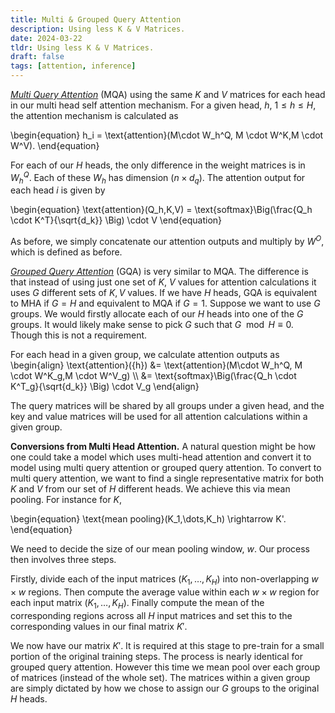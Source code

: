 ```yaml
---
title: Multi & Grouped Query Attention
description: Using less K & V Matrices.
date: 2024-03-22
tldr: Using less K & V Matrices.
draft: false
tags: [attention, inference] 
---
```


[*Multi Query Attention*](https://arxiv.org/pdf/1911.02150v1.pdf) (MQA) using the same $K$ and $V$ matrices for each head in our multi head self attention mechanism. For a given head, $h$, $1 \leq h \leq H$, the attention mechanism is calculated as

\begin{equation}
    h_i = \text{attention}(M\cdot W_h^Q, M \cdot W^K,M \cdot W^V).
\end{equation}

For each of our $H$ heads, the only difference in the weight matrices is in $W_h^Q$. Each of these $W_h$ has dimension $(n \times d_q)$. The attention output for each head $i$ is given by  

\begin{equation}
    \text{attention}(Q_h,K,V) = \text{softmax}\Big(\frac{Q_h \cdot K^T}{\sqrt{d_k}} \Big) \cdot V 
\end{equation}

As before, we simply concatenate our attention outputs and multiply by $W^O$, which is defined as before. 


[*Grouped Query Attention*](https://arxiv.org/pdf/2305.13245v3.pdf) (GQA) is very similar to MQA. The difference is that instead of using just one set of $K$, $V$ values for attention calculations it uses $G$ different sets of $K,V$ values. If we have $H$ heads, GQA is equivalent to MHA if $G=H$ and equivalent to MQA if $G=1$. Suppose we want to use $G$ groups. We would firstly allocate each of our $H$ heads into one of the $G$ groups. It would likely make sense to pick $G$ such that $G \mod H \equiv 0$. Though this is not a requirement.

For each  head in a given group, we calculate attention outputs as
\begin{align}
    \text{attention}({h}) &= \text{attention}(M\cdot W_h^Q, M \cdot W^K_g,M \cdot W^V_g) \\\\ 
     &= \text{softmax}\Big(\frac{Q_h \cdot K^T_g}{\sqrt{d_k}} \Big) \cdot V_g 
\end{align}

The query matrices will be shared by all groups under a given head, and the key and value matrices will be used for all attention calculations within a given group. 

**Conversions from Multi Head Attention.** A natural question might be how one could take a model which uses multi-head attention and convert it to model using multi query attention or grouped query attention. To convert to multi query attention, we want to find a single representative matrix for both $K$ and $V$ from our set of $H$ different heads. We achieve this via mean pooling. For instance for $K$, 

\begin{equation}
    \text{mean pooling}(K_1,\dots,K_h) \rightarrow K'.
\end{equation}

We need to decide the size of our mean pooling window, $w$. Our process then involves three steps.

Firstly, divide each of the input matrices $(K_1,\dots,K_H)$ into non-overlapping $w \times w$ regions. Then compute the average value within each $w \times w$ region for each input matrix $(K_1,\dots,K_H)$. Finally compute the mean of the corresponding regions across all $H$ input matrices and set this to the corresponding values in our final matrix $K'$.

 We now have our matrix $K'$. It is required at this stage to pre-train for a small portion of the original training steps. The process is nearly identical for grouped query attention. However this time we mean pool over each group of matrices (instead of the whole set). The matrices within a given group are simply dictated by how we chose to assign our $G$ groups to the original $H$ heads. 
